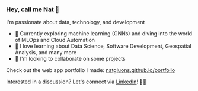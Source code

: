 ### Hey, call me Nat 👋 

I'm passionate about data, technology, and development

- 🔭 Currently exploring machine learning (GNNs) and diving into the world of MLOps and Cloud Automation
- 🌱 I love learning about Data Science, Software Development, Geospatial Analysis, and many more
- 👯 I'm looking to collaborate on some projects

Check out the web app portfolio I made: [natgluons.github.io/portfolio](https://natgluons.github.io/portfolio/)

Interested in a discussion? Let's connect via [LinkedIn](https://www.linkedin.com/in/kristynatasha/)! 👋🌐 

<!--
**kristynatasha/kristynatasha** is a ✨ _special_ ✨ repository because its `README.md` (this file) appears on your GitHub profile.

Here are some ideas to get you started:

- 🔭 I’m currently working on ...
- 🌱 I’m currently learning ...
- 👯 I’m looking to collaborate on ...
- 🤔 I’m looking for help with ...
- 💬 Ask me about ...
- 📫 How to reach me: ...
- 😄 Pronouns: ...
- ⚡ Fun fact: ...
-->
